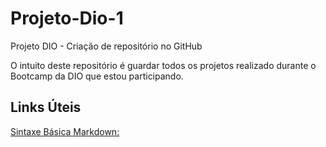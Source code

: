 # Projeto-Dio-1
Projeto DIO - Criação de repositório no GitHub

O intuito deste repositório é guardar todos os projetos realizado durante o Bootcamp da DIO que estou participando.

## Links Úteis
[Sintaxe Básica Markdown: ](https://www.markdownguide.org/basic-syntax/)

